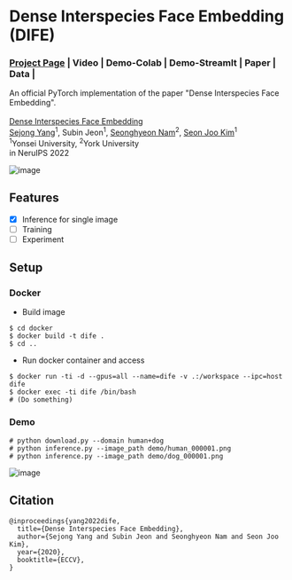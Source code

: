 # Dense Interspecies Face Embedding (DIFE)
### [Project Page](https://yangspace.co.kr/dife/) | Video | Demo-Colab | Demo-StreamIt | Paper | Data | 
An official PyTorch implementation of the paper "Dense Interspecies Face Embedding".<br><br>
[Dense Interspecies Face Embedding](https://yangspace.co.kr/dife/)<br>
  [Sejong Yang](https://yangspace.co.kr)<sup>1</sup>,
  Subin Jeon<sup>1</sup>,
  [Seonghyeon Nam](https://shnnam.github.io/)<sup>2</sup>,
  [Seon Joo Kim](https://sites.google.com/site/seonjookim/)<sup>1</sup> <br>
  <sup>1</sup>Yonsei University, <sup>2</sup>York University <br>
in NeruIPS 2022

![image](https://user-images.githubusercontent.com/13496612/192178762-66e28752-de5e-4707-9634-a310ced9f0ff.png)

## Features
- [x] Inference for single image
- [ ] Training
- [ ] Experiment

## Setup

### Docker

- Build image

```
$ cd docker
$ docker build -t dife .
$ cd ..
```

- Run docker container and access

```
$ docker run -ti -d --gpus=all --name=dife -v .:/workspace --ipc=host dife
$ docker exec -ti dife /bin/bash
# (Do something)
```

### Demo

```
# python download.py --domain human+dog
# python inference.py --image_path demo/human_000001.png
# python inference.py --image_path demo/dog_000001.png
```

![image](https://user-images.githubusercontent.com/13496612/194290085-3a5b4112-c805-4c5a-afa6-71cc557ff53b.png)

## Citation
```
@inproceedings{yang2022dife,
  title={Dense Interspecies Face Embedding},
  author={Sejong Yang and Subin Jeon and Seonghyeon Nam and Seon Joo Kim},
  year={2020},
  booktitle={ECCV},
}
```
